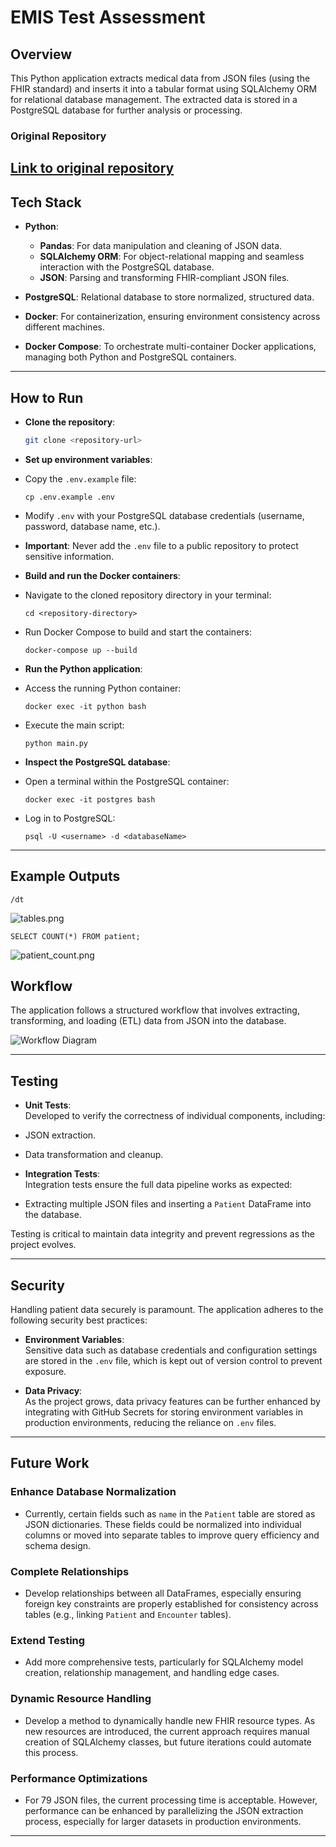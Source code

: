 # **EMIS Test Assessment**

## **Overview**

This Python application extracts medical data from JSON files (using the FHIR standard) and inserts it into a tabular format using SQLAlchemy ORM for relational database management. The extracted data is stored in a PostgreSQL database for further analysis or processing.

### **Original Repository**

[Link to original repository](https://github.com/emisgroup/exa-data-eng-assessment)
---

## **Tech Stack**

- **Python**:
  - **Pandas**: For data manipulation and cleaning of JSON data.
  - **SQLAlchemy ORM**: For object-relational mapping and seamless interaction with the PostgreSQL database.
  - **JSON**: Parsing and transforming FHIR-compliant JSON files.
  
- **PostgreSQL**: Relational database to store normalized, structured data.
  
- **Docker**: For containerization, ensuring environment consistency across different machines.
  
- **Docker Compose**: To orchestrate multi-container Docker applications, managing both Python and PostgreSQL containers.

---

## **How to Run**

- **Clone the repository**:
   ```bash
   git clone <repository-url>

- **Set up environment variables**:
- Copy the `.env.example` file:
  ```
  cp .env.example .env
  ```
- Modify `.env` with your PostgreSQL database credentials (username, password, database name, etc.).
- **Important**: Never add the `.env` file to a public repository to protect sensitive information.

- **Build and run the Docker containers**:
- Navigate to the cloned repository directory in your terminal:
  ```
  cd <repository-directory>
  ```
- Run Docker Compose to build and start the containers:
  ```
  docker-compose up --build
  ```

- **Run the Python application**:
- Access the running Python container:
  ```
  docker exec -it python bash
  ```
- Execute the main script:
  ```
  python main.py
  ```

- **Inspect the PostgreSQL database**:
- Open a terminal within the PostgreSQL container:
  ```
  docker exec -it postgres bash
  ```
- Log in to PostgreSQL:
  ```
  psql -U <username> -d <databaseName>
  ```

---

## Example Outputs

``` 
/dt 
```
![tables.png](img%2Ftables.png)

``` 
SELECT COUNT(*) FROM patient;
```
![patient_count.png](img%2Fpatient_count.png)

## Workflow

The application follows a structured workflow that involves extracting, transforming, and loading (ETL) data from JSON into the database. 

![Workflow Diagram](img/img.png)

---

## Testing

- **Unit Tests**:  
Developed to verify the correctness of individual components, including:
- JSON extraction.
- Data transformation and cleanup.

- **Integration Tests**:  
Integration tests ensure the full data pipeline works as expected:
- Extracting multiple JSON files and inserting a `Patient` DataFrame into the database.

Testing is critical to maintain data integrity and prevent regressions as the project evolves.

---

## Security

Handling patient data securely is paramount. The application adheres to the following security best practices:

- **Environment Variables**:  
Sensitive data such as database credentials and configuration settings are stored in the `.env` file, which is kept out of version control to prevent exposure.

- **Data Privacy**:  
As the project grows, data privacy features can be further enhanced by integrating with GitHub Secrets for storing environment variables in production environments, reducing the reliance on `.env` files.

---

## Future Work

### Enhance Database Normalization
- Currently, certain fields such as `name` in the `Patient` table are stored as JSON dictionaries. These fields could be normalized into individual columns or moved into separate tables to improve query efficiency and schema design.

### Complete Relationships
- Develop relationships between all DataFrames, especially ensuring foreign key constraints are properly established for consistency across tables (e.g., linking `Patient` and `Encounter` tables).

### Extend Testing
- Add more comprehensive tests, particularly for SQLAlchemy model creation, relationship management, and handling edge cases.

### Dynamic Resource Handling
- Develop a method to dynamically handle new FHIR resource types. As new resources are introduced, the current approach requires manual creation of SQLAlchemy classes, but future iterations could automate this process.

### Performance Optimizations
- For 79 JSON files, the current processing time is acceptable. However, performance can be enhanced by parallelizing the JSON extraction process, especially for larger datasets in production environments.

---

